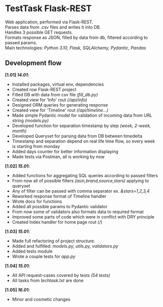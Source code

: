 # TestTask Flask-REST
Web application, performed via Flask-REST.  
Parses data from .csv files and writes it into DB.  
Handles 3 possible GET requests.  
Formats response as JSON, filled by data from db, filtered according to passed params.  
Main technologies: *Python 3.10, Flask, SQLAlchemy, Pydantic, Pandas*


## Development flow
**[1.01] *14.01*:**
- Installed packages, virtual env, dependencies
- Created row Flask-REST project
- Filled DB with data from csv file *(fill_db.py)*
- Created view for 'Info' rout *(/api/info)*
- Designed ORM queries for generating response
- Created view for 'Timeline' rout *(/api/timeline...)*
- Made simple Pydantic model for validation of incoming data from URL string *(models.py)*
- Developed function for separation timestamp by step *(week, 2-week, month)*
- Developed Queryset for parsing data from DB between timedelta
- Timestamp and separation depend on real life time flow, so every week is starting from monday
- Added days counter for better information displaying
- Made tests via Postman, all is working by now

**[1.02] *15.01*:**
- Added functions for aggregating SQL queries according to passed filters
- From now all of possible filters *(asin,brand,source,stars)* applying to queryset
- Any of filter can be passed with comma separator ex. *&stars=1,2,3,4*
- Reworked response format of Timeline handler
- Wrote docs for functions
- Added all possible params to Pydantic validator
- From now some of validators also formats data to required format
- Improved some parts of code which were in conflict with DRY principle
- Created Index handler for home page rout (*/*)

**[1.03] *15.01*:**
- Made full refactoring of project structure.
- Added and fulfilled: *models.py, utils.py, validators.py*
- Added tests module
- Wrote a couple tests for *app.py*

**[1.04] *15.01*:**
- All API request-cases covered by tests *(54 tests)*
- All tasks from *techtask.txt* are done

**[1.05] *16.01*:**
- Minor and cosmetic changes